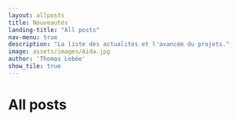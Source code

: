 ```yaml
---
layout: allposts
title: Nouveautés
landing-title: "All posts"
nav-menu: true
description: "La liste des actualités et l'avancée du projets."
image: assets/images/Aida.jpg
author: 'Thomas Lebée'
show_tile: true
---
```


<h1>All posts</h1>
